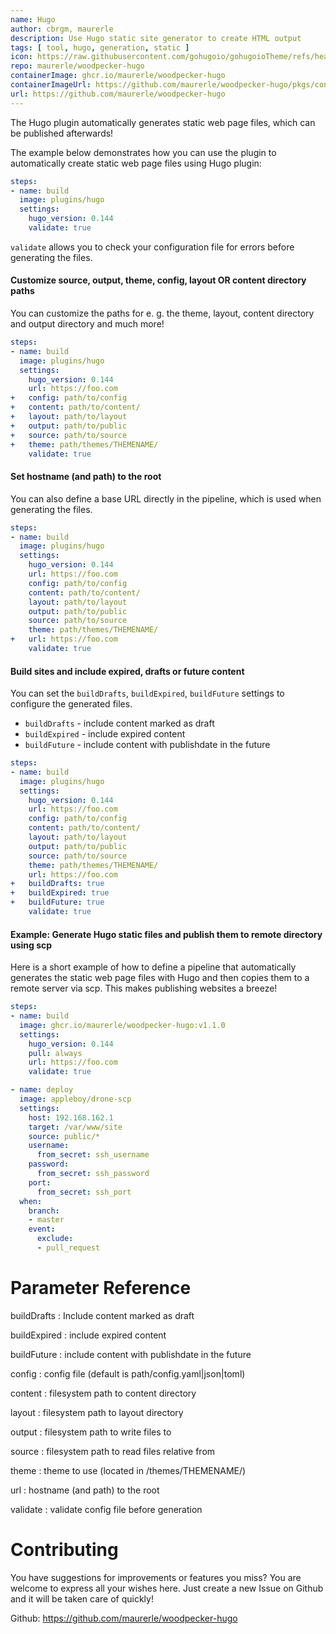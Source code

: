 ```yaml
---
name: Hugo
author: cbrgm, maurerle
description: Use Hugo static site generator to create HTML output
tags: [ tool, hugo, generation, static ]
icon: https://raw.githubusercontent.com/gohugoio/gohugoioTheme/refs/heads/master/static/images/icon-h/hugo-h-1.svg
repo: maurerle/woodpecker-hugo
containerImage: ghcr.io/maurerle/woodpecker-hugo
containerImageUrl: https://github.com/maurerle/woodpecker-hugo/pkgs/container/woodpecker-hugo
url: https://github.com/maurerle/woodpecker-hugo
---
```


The Hugo plugin automatically generates static web page files, which can be published afterwards!

The example below demonstrates how you can use the plugin to automatically create static web page files using Hugo plugin:

```yml
steps:
- name: build
  image: plugins/hugo
  settings:
    hugo_version: 0.144
    validate: true
```

`validate` allows you to check your configuration file for errors before generating the files.

#### Customize source, output, theme, config, layout OR content directory paths

You can customize the paths for e. g. the theme, layout, content directory and output directory and much more!

```yml
steps:
- name: build
  image: plugins/hugo
  settings:
    hugo_version: 0.144
    url: https://foo.com
+   config: path/to/config
+   content: path/to/content/
+   layout: path/to/layout
+   output: path/to/public
+   source: path/to/source
+   theme: path/themes/THEMENAME/
    validate: true
```

#### Set hostname (and path) to the root

You can also define a base URL directly in the pipeline, which is used when generating the files.

```yml
steps:
- name: build
  image: plugins/hugo
  settings:
    hugo_version: 0.144
    url: https://foo.com
    config: path/to/config
    content: path/to/content/
    layout: path/to/layout
    output: path/to/public
    source: path/to/source
    theme: path/themes/THEMENAME/
+   url: https://foo.com
    validate: true
```

#### Build sites and include expired, drafts or future content

You can set the `buildDrafts`, `buildExpired`, `buildFuture` settings to configure the generated files.

- `buildDrafts` - include content marked as draft
- `buildExpired` - include expired content
- `buildFuture` - include content with publishdate in the future

```yml
steps:
- name: build
  image: plugins/hugo
  settings:
    hugo_version: 0.144
    url: https://foo.com
    config: path/to/config
    content: path/to/content/
    layout: path/to/layout
    output: path/to/public
    source: path/to/source
    theme: path/themes/THEMENAME/
    url: https://foo.com
+   buildDrafts: true
+   buildExpired: true
+   buildFuture: true
    validate: true
```

#### **Example**: Generate Hugo static files and publish them to remote directory using scp

Here is a short example of how to define a pipeline that automatically generates the static web page files with Hugo and then copies them to a remote server via scp. This makes publishing websites a breeze!

```yml
steps:
- name: build
  image: ghcr.io/maurerle/woodpecker-hugo:v1.1.0
  settings:
    hugo_version: 0.144
    pull: always
    url: https://foo.com
    validate: true

- name: deploy
  image: appleboy/drone-scp
  settings:
    host: 192.168.162.1
    target: /var/www/site
    source: public/*
    username:
      from_secret: ssh_username
    password:
      from_secret: ssh_password
    port:
      from_secret: ssh_port
  when:
    branch:
    - master
    event:
      exclude:
      - pull_request
```

# Parameter Reference

buildDrafts
: Include content marked as draft

buildExpired
: include expired content

buildFuture
: include content with publishdate in the future

config
: config file (default is path/config.yaml|json|toml)

content
: filesystem path to content directory

layout
: filesystem path to layout directory

output
: filesystem path to write files to

source
: filesystem path to read files relative from

theme
: theme to use (located in /themes/THEMENAME/)

url
: hostname (and path) to the root

validate
: validate config file before generation

# Contributing

You have suggestions for improvements or features you miss? You are welcome to express all your wishes here. Just create a new Issue on Github and it will be taken care of quickly!

Github: https://github.com/maurerle/woodpecker-hugo